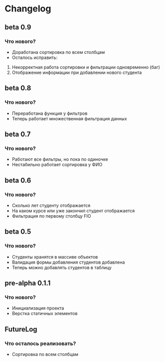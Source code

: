 # Changelog


## beta 0.9

### Что нового?

- Доработана сортировка по всем столбцам
- Осталось исправить:
1. Некорректная работа сортировки и фильтрации одновременно (баг)
2. Отображение информации при добавлении нового студента

## beta 0.8

### Что нового?

- Переработана функция у фильтров
- Теперь работает множественная фильтрация данных

## beta 0.7

### Что нового?

- Работают все фильтры, но пока по одиночке
- Нестабильно работает сортировка у ФИО


## beta 0.6

### Что нового?

- Сколько лет студенту отображается
- На каком курсе или уже закончил студент отображается
- Фильтрация по первому столбцу FIO

## beta 0.5

### Что нового?

- Студенты хранятся в массиве объектов
- Валидация формы добавления студентов добавлена
- Теперь можно добавлять студентов в таблицу

## pre-alpha 0.1.1

### Что нового?

- Инициализация проекта
- Верстка статичных элементов


## FutureLog
### Что осталось реализовать?

- Сортировка по всем столбцам
